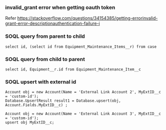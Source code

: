 ### invalid_grant error when getting oauth token
Refer
https://stackoverflow.com/questions/34154385/getting-errorinvalid-grant-error-descriptionauthentication-failure-i


### SOQL query from parent to child

`select id, (select id from Equipment_Maintenance_Items__r) from case`

### SOQL query from child to parent
`select id, Equipment__r.id from Equipment_Maintenance_Item__c`

### SOQL upsert with external id
```
Account obj = new Account(Name = 'External Link Account 2', MyExtID__c = 'custom-id');
Database.UpsertResult result1 = Database.upsert(obj, Account.Fields.MyExtID__c) ;
```

```
Account obj = new Account(Name = 'External Link Account 3', MyExtID__c = 'custom-id');
upsert obj MyExtID__c;
```
